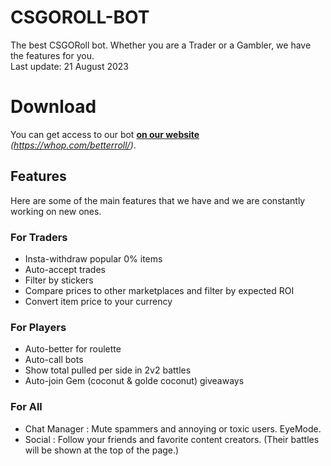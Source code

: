 # CSGOROLL-BOT
The best CSGORoll bot. Whether you are a Trader or a Gambler, we have the features for you. </br>
Last update: 21 August 2023

# Download
You can get access to our bot <strong><a href="https://whop.com/betterroll/">on our website</a></strong> *(https://whop.com/betterroll/)*.

## Features
Here are some of the main features that we have and we are constantly working on new ones.

### For Traders
- Insta-withdraw popular 0% items
- Auto-accept trades
- Filter by stickers
- Compare prices to other marketplaces and filter by expected ROI
- Convert item price to your currency

### For Players
- Auto-better for roulette
- Auto-call bots
- Show total pulled per side in 2v2 battles
- Auto-join Gem (coconut & golde coconut) giveaways

### For All
- Chat Manager : Mute spammers and annoying or toxic users. EyeMode.
- Social : Follow your friends and favorite content creators. (Their battles will be shown at the top of the page.)

